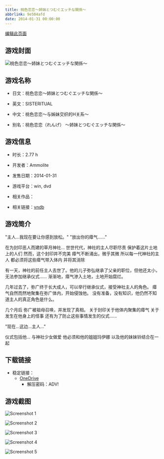```yaml
---
title: 桃色恋恋～姉妹とつむぐエッチな関係～
abbrlink: 9e584afd
date: 2014-01-31 00:00:00
---
```

[编辑此页面](https://github.com/ACG-3/ADV3-source/blob/main/source/_posts/games/%E6%A1%83%E8%89%B2%E6%81%8B%E6%81%8B%EF%BD%9E%E5%A7%89%E5%A6%B9%E3%81%A8%E3%81%A4%E3%82%80%E3%81%90%E3%82%A8%E3%83%83%E3%83%81%E3%81%AA%E9%96%A2%E4%BF%82%EF%BD%9E.md)

## 游戏封面

![桃色恋恋～姉妹とつむぐエッチな関係～](https://pan.timero.xyz/d/onedrive/img_lib_001/%E6%A1%83%E8%89%B2%E6%81%8B%E6%81%8B%EF%BD%9E%E5%A7%89%E5%A6%B9%E3%81%A8%E3%81%A4%E3%82%80%E3%81%90%E3%82%A8%E3%83%83%E3%83%81%E3%81%AA%E9%96%A2%E4%BF%82%EF%BD%9E_cover.avif)


## 游戏名称

- 日文：桃色恋恋～姉妹とつむぐエッチな関係～
- 英文：SISTERITUAL
- 中文：桃色恋恋～与姊妹交织的H关系～

- 别名：桃色恋恋（れんげ） ～姉妹とつむぐエッチな関係～


## 游戏信息

- 时长：2.77 h
- 开发者：Ammolite
- 发售日期：2014-01-31
- 游戏平台：win, dvd
- 相关作品：

- 相关链接：[vndb](https://vndb.org/v14089)


## 游戏简介

"主人...我现在要让你感到放松。"
"放出你的瘴气......"

在为封印恶人而建的草月神社...
世世代代，神社的主人尽职尽责 保护着这片土地上的人们
然而，这个封印并不完美
瘴气不断涌出，微乎其微
所以每一代神社的主人 都必须将这些瘴气带入体内 并将其消除

有一天，神社的前任主人去世了。他的儿子弥弘继承了父亲的职位，但他还太小，无法参加继承仪式......
渐渐地，瘴气渗入土地，土地开始腐烂。

几年过去了，弥广终于长大成人，可以举行继承仪式，接受神社主人的角色。
瘴气自然而然地聚集在弥广体内，开始侵蚀他。
没有准备，没有知识，他仍然不知道主人的真正角色是什么。

几个月后
弥广被祖母召唤，并发现了真相。
关于封印关于他体内聚集的瘴气
关于发生在他身上的怪事
还有为了防止这些事情发生的仪式......

"现在...这边...主人..."

仪式包括他... 与神社少女做爱
他必须和他的姐姐玛伊娜 以及他的妹妹铃结合在一起




## 下载链接

- 稳定链接：
    - [OneDrive](https://pan.timero.xyz/onedrive/adv_lib_001/%E6%A1%83%E8%89%B2%E6%81%8B%E6%81%8B%EF%BD%9E%E5%A7%89%E5%A6%B9%E3%81%A8%E3%81%A4%E3%82%80%E3%81%90%E3%82%A8%E3%83%83%E3%83%81%E3%81%AA%E9%96%A2%E4%BF%82%EF%BD%9E)
        - 解压密码：ADV!



## 游戏截图


![Screenshot 1](https://pan.timero.xyz/d/onedrive/img_lib_001/%E6%A1%83%E8%89%B2%E6%81%8B%E6%81%8B%EF%BD%9E%E5%A7%89%E5%A6%B9%E3%81%A8%E3%81%A4%E3%82%80%E3%81%90%E3%82%A8%E3%83%83%E3%83%81%E3%81%AA%E9%96%A2%E4%BF%82%EF%BD%9E_Screenshot_1.avif)

![Screenshot 2](https://pan.timero.xyz/d/onedrive/img_lib_001/%E6%A1%83%E8%89%B2%E6%81%8B%E6%81%8B%EF%BD%9E%E5%A7%89%E5%A6%B9%E3%81%A8%E3%81%A4%E3%82%80%E3%81%90%E3%82%A8%E3%83%83%E3%83%81%E3%81%AA%E9%96%A2%E4%BF%82%EF%BD%9E_Screenshot_2.avif)

![Screenshot 3](https://pan.timero.xyz/d/onedrive/img_lib_001/%E6%A1%83%E8%89%B2%E6%81%8B%E6%81%8B%EF%BD%9E%E5%A7%89%E5%A6%B9%E3%81%A8%E3%81%A4%E3%82%80%E3%81%90%E3%82%A8%E3%83%83%E3%83%81%E3%81%AA%E9%96%A2%E4%BF%82%EF%BD%9E_Screenshot_3.avif)

![Screenshot 4](https://pan.timero.xyz/d/onedrive/img_lib_001/%E6%A1%83%E8%89%B2%E6%81%8B%E6%81%8B%EF%BD%9E%E5%A7%89%E5%A6%B9%E3%81%A8%E3%81%A4%E3%82%80%E3%81%90%E3%82%A8%E3%83%83%E3%83%81%E3%81%AA%E9%96%A2%E4%BF%82%EF%BD%9E_Screenshot_4.avif)

![Screenshot 5](https://pan.timero.xyz/d/onedrive/img_lib_001/%E6%A1%83%E8%89%B2%E6%81%8B%E6%81%8B%EF%BD%9E%E5%A7%89%E5%A6%B9%E3%81%A8%E3%81%A4%E3%82%80%E3%81%90%E3%82%A8%E3%83%83%E3%83%81%E3%81%AA%E9%96%A2%E4%BF%82%EF%BD%9E_Screenshot_5.avif)

